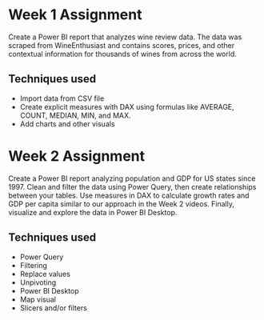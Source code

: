# Week 1 Assignment
Create a Power BI report that analyzes wine review data. The data was scraped from WineEnthusiast and contains scores, prices, and other contextual information for thousands of wines from across the world. 

## Techniques used
- Import data from CSV file
- Create explicit measures with DAX using formulas like AVERAGE, COUNT, MEDIAN, MIN, and MAX.
- Add charts and other visuals

# Week 2 Assignment
Create a Power BI report analyzing population and GDP for US states since 1997. Clean and filter the data using Power Query, then create relationships between your tables. Use measures in DAX to calculate growth rates and GDP per capita similar to our approach in the Week 2 videos. Finally, visualize and explore the data in Power BI Desktop.
## Techniques used
- Power Query
- Filtering
- Replace values
- Unpivoting
- Power BI Desktop
- Map visual
- Slicers and/or filters
